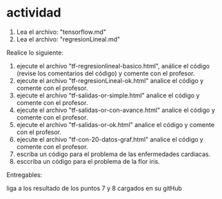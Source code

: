 # actividad

1. Lea el archivo: "tensorflow.md"
2. Lea el archivo: "regresionLineal.md"

Realice lo siguiente:

1. ejecute el archivo "tf-regresionlineal-basico.html", análice el código (revise los comentarios del código) y comente con el profesor.
2. ejecute el archivo "tf-regresionLineal-ok.html" analice el código y comente con el profesor.
3. ejecute el archivo "tf-salidas-or-simple.html" analice el código y comente con el profesor.
4. ejecute el archivo "tf-salidas-or-con-avance.html" analice el código y comente con el profesor.
5. ejecute el archivo "tf-salidas-or-ok.html" analice el código y comente con el profesor.
6. ejecute el archivo "tf-con-20-datos-graf.html" analice el código y comente con el profesor.
7. escriba un código para el problema de las enfermedades cardiacas.
8. esccriba un código para el problema de la flor iris.

Entregables:

liga a los resultado de los puntos 7 y 8 cargados en su gitHub